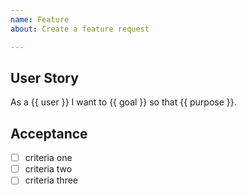 ```yaml
---
name: Feature
about: Create a feature request

---
```


## User Story
As a {{ user }} I want to {{ goal }} so that {{ purpose }}.

## Acceptance
- [ ] criteria one
- [ ] criteria two
- [ ] criteria three
